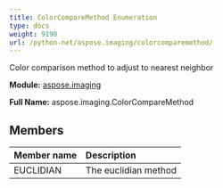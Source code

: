 ```yaml
---
title: ColorCompareMethod Enumeration
type: docs
weight: 9190
url: /python-net/aspose.imaging/colorcomparemethod/
---
```


Color comparison method to adjust to nearest neighbor

**Module:** [aspose.imaging](/imaging/python-net/aspose.imaging/)

**Full Name:** aspose.imaging.ColorCompareMethod

## **Members**
| **Member name** | **Description** |
| :- | :- |
| EUCLIDIAN | The euclidian method |

